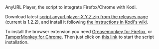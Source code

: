 AnyURL Player, the script to integrate Firefox/Chrome with Kodi.

Download latest [script.anyurl.player-X.Y.Z.zip from the releases page](https://github.com/VioletRed/script.anyurl.player/releases/latest)
(current is 1.2.2), and install it following 
[the instructions in Kodi's wiki](http://kodi.wiki/view/Add-on_manager#How_to_install_from_a_ZIP_file).

To install the browser extension you need [Greasemonkey for Firefox](https://addons.mozilla.org/en-US/firefox/addon/greasemonkey/), 
or [TamperMonkey for Chrome](http://tampermonkey.net/). 
Then just click on [this link](https://github.com/VioletRed/script.anyurl.player/raw/master/json/Play_on_XBMC.user.js) 
to start the script installation.

